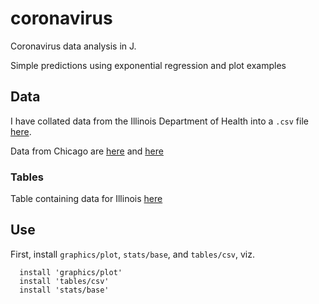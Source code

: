 # coronavirus

Coronavirus data analysis in J.

Simple predictions using exponential regression and plot examples

## Data

I have collated data from the Illinois Department of Health into a `.csv` file
[here](https://github.com/vmchale/coronavirus/blob/master/illinois.csv).

Data from Chicago are
[here](https://github.com/vmchale/coronavirus/blob/master/chicago.csv) and
[here](https://github.com/vmchale/coronavirus/blob/master/chicago-deaths.csv)

### Tables

Table containing data for Illinois
[here](https://vmchale.github.io/coronavirus/ilgen.html)

## Use

First, install `graphics/plot`, `stats/base`, and `tables/csv`, viz.

```
  install 'graphics/plot'
  install 'tables/csv'
  install 'stats/base'
```
